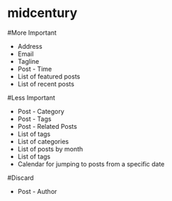midcentury
==========

#More Important
* Address
* Email
* Tagline
* Post - Time
* List of featured posts
* List of recent posts

#Less Important
* Post - Category
* Post - Tags
* Post - Related Posts
* List of tags
* List of categories
* List of posts by month
* List of tags 
* Calendar for jumping to posts from a specific date

#Discard
* Post - Author